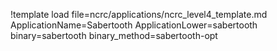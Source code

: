 !template load file=ncrc/applications/ncrc_level4_template.md ApplicationName=Sabertooth ApplicationLower=sabertooth binary=sabertooth binary_method=sabertooth-opt
